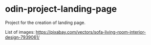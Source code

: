 # odin-project-landing-page

Project for the creation of landing page. 

List of images:
https://pixabay.com/vectors/sofa-living-room-interior-design-7939061/